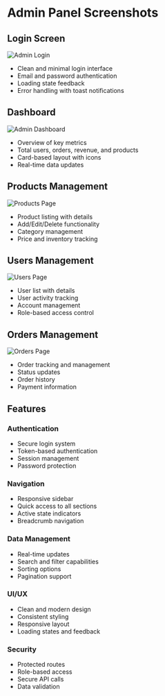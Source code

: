 # Admin Panel Screenshots

## Login Screen
![Admin Login](https://github.com/user-attachments/assets/23898c0c-4515-4e39-885f-7f6e4d1151e1)
- Clean and minimal login interface
- Email and password authentication
- Loading state feedback
- Error handling with toast notifications

## Dashboard
![Admin Dashboard](https://github.com/user-attachments/assets/dc1fb8e5-bf6d-41c6-8149-6443c90ff8c4)
- Overview of key metrics
- Total users, orders, revenue, and products
- Card-based layout with icons
- Real-time data updates

## Products Management
![Products Page](https://github.com/user-attachments/assets/863531da-68d9-49fb-866d-f9bf6f3a13ca)
- Product listing with details
- Add/Edit/Delete functionality
- Category management
- Price and inventory tracking

## Users Management
![Users Page](https://github.com/user-attachments/assets/7fe27ef6-85a4-4277-ad8a-be7088b36b4d)
- User list with details
- User activity tracking
- Account management
- Role-based access control

## Orders Management
![Orders Page](https://github.com/user-attachments/assets/9f43ca99-8c43-4f49-8ec3-b6d42248ae08)
- Order tracking and management
- Status updates
- Order history
- Payment information

## Features

### Authentication
- Secure login system
- Token-based authentication
- Session management
- Password protection

### Navigation
- Responsive sidebar
- Quick access to all sections
- Active state indicators
- Breadcrumb navigation

### Data Management
- Real-time updates
- Search and filter capabilities
- Sorting options
- Pagination support

### UI/UX
- Clean and modern design
- Consistent styling
- Responsive layout
- Loading states and feedback

### Security
- Protected routes
- Role-based access
- Secure API calls
- Data validation
